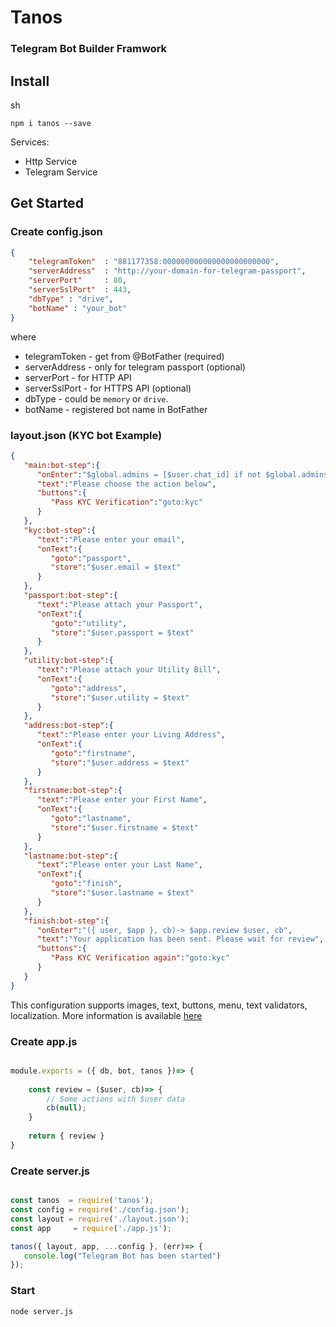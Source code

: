 # Tanos 

### Telegram Bot Builder Framwork


## Install

sh
```
npm i tanos --save
```

Services:

  * Http Service
  * Telegram Service


## Get Started

### Create config.json

```JSON
{
    "telegramToken"  : "881177358:000000000000000000000000",  
    "serverAddress"  : "http://your-domain-for-telegram-passport",
    "serverPort"     : 80,
    "serverSslPort"  : 443,
    "dbType" : "drive",
    "botName" : "your_bot"
}
```

where

* telegramToken - get from @BotFather (required)
* serverAddress - only for telegram passport (optional)
* serverPort - for HTTP API
* serverSslPort - for HTTPS API (optional)
* dbType - could be `memory` or `drive`.
* botName - registered bot name in BotFather 



### layout.json (KYC bot Example)

```JSON
{
   "main:bot-step":{
      "onEnter":"$global.admins = [$user.chat_id] if not $global.admins?",
      "text":"Please choose the action below",
      "buttons":{
         "Pass KYC Verification":"goto:kyc"
      }
   },
   "kyc:bot-step":{
      "text":"Please enter your email",
      "onText":{
         "goto":"passport",
         "store":"$user.email = $text"
      }
   },
   "passport:bot-step":{
      "text":"Please attach your Passport",
      "onText":{
         "goto":"utility",
         "store":"$user.passport = $text"
      }
   },
   "utility:bot-step":{
      "text":"Please attach your Utility Bill",
      "onText":{
         "goto":"address",
         "store":"$user.utility = $text"
      }
   },
   "address:bot-step":{
      "text":"Please enter your Living Address",
      "onText":{
         "goto":"firstname",
         "store":"$user.address = $text"
      }
   },
   "firstname:bot-step":{
      "text":"Please enter your First Name",
      "onText":{
         "goto":"lastname",
         "store":"$user.firstname = $text"
      }
   },
   "lastname:bot-step":{
      "text":"Please enter your Last Name",
      "onText":{
         "goto":"finish",
         "store":"$user.lastname = $text"
      }
   },
   "finish:bot-step":{
      "onEnter":"({ user, $app }, cb)-> $app.review $user, cb",
      "text":"Your application has been sent. Please wait for review",
      "buttons":{
         "Pass KYC Verification again":"goto:kyc"
      }
   }
}

```

This configuration supports images, text, buttons, menu, text validators, localization. More information is available [here](LAYOUT.md)


### Create app.js

```Javascript 

module.exports = ({ db, bot, tanos })=> {
    
    const review = ($user, cb)=> {
        // Some actions with $user data
        cb(null);
    }
    
    return { review }
}

```


### Create server.js

```Javascript

const tanos  = require('tanos');
const config = require('./config.json');
const layout = require('./layout.json');
const app     = require('./app.js');

tanos({ layout, app, ...config }, (err)=> {
   console.log("Telegram Bot has been started") 
});

```

### Start 

```
node server.js
```